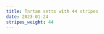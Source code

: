```yaml
---
title: Tartan setts with 44 stripes
date: 2023-01-24
stripes_weight: 44
---
```

<no value>

<no value>